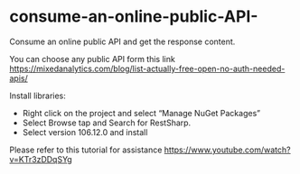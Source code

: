 # consume-an-online-public-API-
Consume an online public API and get the response content.


You can choose any public API form this link
https://mixedanalytics.com/blog/list-actually-free-open-no-auth-needed-apis/


Install libraries:
- Right click on the project and select “Manage NuGet Packages”
- Select Browse tap and Search for RestSharp.
- Select version 106.12.0 and install

Please refer to this tutorial for assistance
https://www.youtube.com/watch?v=KTr3zDDqSYg

